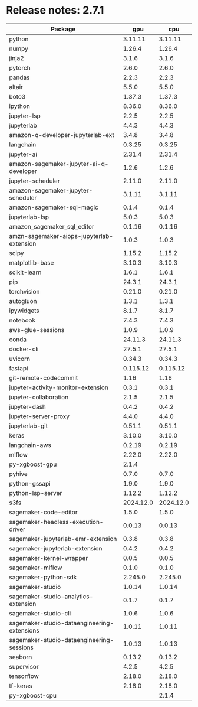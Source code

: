 # Release notes: 2.7.1

Package | gpu| cpu
---|---|---
python|3.11.11|3.11.11
numpy|1.26.4|1.26.4
jinja2|3.1.6|3.1.6
pytorch|2.6.0|2.6.0
pandas|2.2.3|2.2.3
altair|5.5.0|5.5.0
boto3|1.37.3|1.37.3
ipython|8.36.0|8.36.0
jupyter-lsp|2.2.5|2.2.5
jupyterlab|4.4.3|4.4.3
amazon-q-developer-jupyterlab-ext|3.4.8|3.4.8
langchain|0.3.25|0.3.25
jupyter-ai|2.31.4|2.31.4
amazon-sagemaker-jupyter-ai-q-developer|1.2.6|1.2.6
jupyter-scheduler|2.11.0|2.11.0
amazon-sagemaker-jupyter-scheduler|3.1.11|3.1.11
amazon-sagemaker-sql-magic|0.1.4|0.1.4
jupyterlab-lsp|5.0.3|5.0.3
amazon_sagemaker_sql_editor|0.1.16|0.1.16
amzn-sagemaker-aiops-jupyterlab-extension|1.0.3|1.0.3
scipy|1.15.2|1.15.2
matplotlib-base|3.10.3|3.10.3
scikit-learn|1.6.1|1.6.1
pip|24.3.1|24.3.1
torchvision|0.21.0|0.21.0
autogluon|1.3.1|1.3.1
ipywidgets|8.1.7|8.1.7
notebook|7.4.3|7.4.3
aws-glue-sessions|1.0.9|1.0.9
conda|24.11.3|24.11.3
docker-cli|27.5.1|27.5.1
uvicorn|0.34.3|0.34.3
fastapi|0.115.12|0.115.12
git-remote-codecommit|1.16|1.16
jupyter-activity-monitor-extension|0.3.1|0.3.1
jupyter-collaboration|2.1.5|2.1.5
jupyter-dash|0.4.2|0.4.2
jupyter-server-proxy|4.4.0|4.4.0
jupyterlab-git|0.51.1|0.51.1
keras|3.10.0|3.10.0
langchain-aws|0.2.19|0.2.19
mlflow|2.22.0|2.22.0
py-xgboost-gpu|2.1.4| 
pyhive|0.7.0|0.7.0
python-gssapi|1.9.0|1.9.0
python-lsp-server|1.12.2|1.12.2
s3fs|2024.12.0|2024.12.0
sagemaker-code-editor|1.5.0|1.5.0
sagemaker-headless-execution-driver|0.0.13|0.0.13
sagemaker-jupyterlab-emr-extension|0.3.8|0.3.8
sagemaker-jupyterlab-extension|0.4.2|0.4.2
sagemaker-kernel-wrapper|0.0.5|0.0.5
sagemaker-mlflow|0.1.0|0.1.0
sagemaker-python-sdk|2.245.0|2.245.0
sagemaker-studio|1.0.14|1.0.14
sagemaker-studio-analytics-extension|0.1.7|0.1.7
sagemaker-studio-cli|1.0.6|1.0.6
sagemaker-studio-dataengineering-extensions|1.0.11|1.0.11
sagemaker-studio-dataengineering-sessions|1.0.13|1.0.13
seaborn|0.13.2|0.13.2
supervisor|4.2.5|4.2.5
tensorflow|2.18.0|2.18.0
tf-keras|2.18.0|2.18.0
py-xgboost-cpu| |2.1.4
